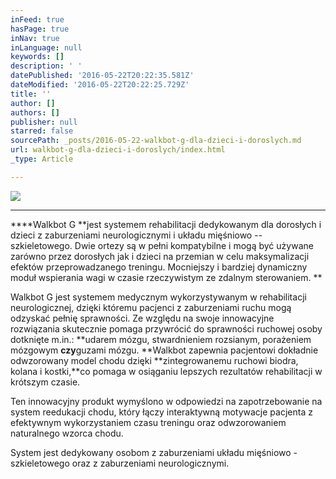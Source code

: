 ```yaml
---
inFeed: true
hasPage: true
inNav: true
inLanguage: null
keywords: []
description: ' '
datePublished: '2016-05-22T20:22:35.581Z'
dateModified: '2016-05-22T20:22:25.729Z'
title: ''
author: []
authors: []
publisher: null
starred: false
sourcePath: _posts/2016-05-22-walkbot-g-dla-dzieci-i-doroslych.md
url: walkbot-g-dla-dzieci-i-doroslych/index.html
_type: Article

---
```

![](https://the-grid-user-content.s3-us-west-2.amazonaws.com/e3e60eab-1c10-4cce-9699-10f56f494b87.jpg)

********

****Walkbot G **jest systemem rehabilitacji dedykowanym dla dorosłych i dzieci z zaburzeniami neurologicznymi i układu mięśniowo -- szkieletowego. Dwie ortezy są w pełni kompatybilne i mogą być używane zarówno przez dorosłych jak i dzieci na przemian w celu maksymalizacji efektów przeprowadzanego treningu. Mocniejszy i bardziej dynamiczny moduł wspierania wagi w czasie rzeczywistym ze zdalnym sterowaniem. **

Walkbot G jest systemem medycznym wykorzystywanym w rehabilitacji neurologicznej, dzięki któremu pacjenci z zaburzeniami ruchu mogą odzyskać pełnię sprawności. Ze względu na swoje innowacyjne rozwiązania skutecznie pomaga przywrócić do sprawności ruchowej osoby dotknięte m.in.: **udarem mózgu, stwardnieniem rozsianym, porażeniem mózgowym **czy**guzami mózgu. **Walkbot zapewnia pacjentowi dokładnie odwzorowany model chodu dzięki **zintegrowanemu ruchowi biodra, kolana i kostki,**co pomaga w osiąganiu lepszych rezultatów rehabilitacji w krótszym czasie. 

Ten innowacyjny produkt wymyślono w odpowiedzi na zapotrzebowanie na system reedukacji chodu, który łączy interaktywną motywacje pacjenta z efektywnym wykorzystaniem czasu treningu oraz odwzorowaniem naturalnego wzorca chodu. 

System jest dedykowany osobom z zaburzeniami układu mięśniowo - szkieletowego oraz z zaburzeniami neurologicznymi.